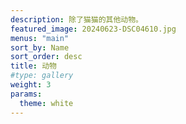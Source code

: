 ```yaml
---
description: 除了猫猫的其他动物。
featured_image: 20240623-DSC04610.jpg
menus: "main"
sort_by: Name
sort_order: desc
title: 动物
#type: gallery
weight: 3
params:
  theme: white
---
```

